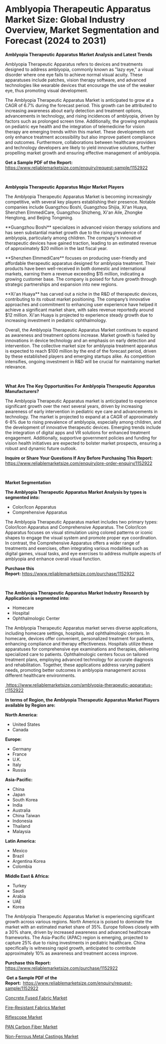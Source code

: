 <p><h1>Amblyopia Therapeutic Apparatus Market Size: Global Industry Overview, Market Segmentation and Forecast (2024 to 2031)</h1></p><p><strong>Amblyopia Therapeutic Apparatus Market Analysis and Latest Trends</strong></p>
<p><p>Amblyopia Therapeutic Apparatus refers to devices and treatments designed to address amblyopia, commonly known as "lazy eye," a visual disorder where one eye fails to achieve normal visual acuity. These apparatuses include patches, vision therapy software, and advanced technologies like wearable devices that encourage the use of the weaker eye, thus promoting visual development.</p><p>The Amblyopia Therapeutic Apparatus Market is anticipated to grow at a CAGR of 6.7% during the forecast period. This growth can be attributed to increasing awareness about early detection and treatment options, advancements in technology, and rising incidences of amblyopia, driven by factors such as prolonged screen time. Additionally, the growing emphasis on pediatric eye health and the integration of telemedicine for vision therapy are emerging trends within this market. These developments not only enhance treatment accessibility but also improve patient compliance and outcomes. Furthermore, collaborations between healthcare providers and technology developers are likely to yield innovative solutions, further propelling market growth and ensuring effective management of amblyopia.</p></p>
<p><strong>Get a Sample PDF of the Report:&nbsp;</strong> <a href="https://www.reliablemarketsize.com/enquiry/request-sample/1152922">https://www.reliablemarketsize.com/enquiry/request-sample/1152922</a></p>
<p>&nbsp;</p>
<p><strong>Amblyopia Therapeutic Apparatus Major Market Players</strong></p>
<p><p>The Amblyopia Therapeutic Apparatus Market is becoming increasingly competitive, with several key players establishing their presence. Notable companies include Guangzhou Boshi, Guangzhou Shijia, Xi'an Huaya, Shenzhen ElmmediCare, Guangzhou Shizheng, Xi'an Aile, Zhongke Hengtong, and Beijing Tongming. </p><p>**Guangzhou Boshi** specializes in advanced vision therapy solutions and has seen substantial market growth due to the rising prevalence of amblyopia, particularly among children. The company's innovative therapeutic devices have gained traction, leading to an estimated revenue of approximately $20 million in the last fiscal year. </p><p>**Shenzhen ElmmediCare** focuses on producing user-friendly and affordable therapeutic apparatus designed for amblyopia treatment. Their products have been well-received in both domestic and international markets, earning them a revenue exceeding $15 million, indicating a growing customer base. The company is poised for future growth through strategic partnerships and expansion into new regions.</p><p>**Xi'an Huaya** has carved out a niche in the R&D of therapeutic devices, contributing to its robust market positioning. The company’s innovative approaches and commitment to enhancing user experience have helped it achieve a significant market share, with sales revenue reportedly around $12 million. Xi'an Huaya is projected to experience steady growth due to increasing investment in pediatric ophthalmology.</p><p>Overall, the Amblyopia Therapeutic Apparatus Market continues to expand as awareness and treatment options increase. Market growth is fueled by innovations in device technology and an emphasis on early detection and intervention. The collective market size for amblyopia treatment apparatus is expected to reach $100 million by the end of the forecast period, driven by these established players and emerging startups alike. As competition intensifies, ongoing investment in R&D will be crucial for maintaining market relevance.</p></p>
<p>&nbsp;</p>
<p><strong>What Are The Key Opportunities For Amblyopia Therapeutic Apparatus Manufacturers?</strong></p>
<p><p>The Amblyopia Therapeutic Apparatus market is anticipated to experience significant growth over the next several years, driven by increasing awareness of early intervention in pediatric eye care and advancements in technology. The market is projected to expand at a CAGR of approximately 6-8% due to rising prevalence of amblyopia, especially among children, and the development of innovative therapeutic devices. Emerging trends include the integration of digital apps and VR solutions for enhanced treatment engagement. Additionally, supportive government policies and funding for vision health initiatives are expected to bolster market prospects, ensuring a robust and dynamic future outlook.</p></p>
<p><strong>Inquire or Share Your Questions If Any Before Purchasing This Report:</strong> <a href="https://www.reliablemarketsize.com/enquiry/pre-order-enquiry/1152922">https://www.reliablemarketsize.com/enquiry/pre-order-enquiry/1152922</a></p>
<p>&nbsp;</p>
<p><strong>Market Segmentation</strong></p>
<p><strong>The Amblyopia Therapeutic Apparatus Market Analysis by types is segmented into:</strong></p>
<p><ul><li>Color/Icon Apparatus</li><li>Comprehensive Apparatus</li></ul></p>
<p><p>The Amblyopia Therapeutic Apparatus market includes two primary types: Color/Icon Apparatus and Comprehensive Apparatus. The Color/Icon Apparatus focuses on visual stimulation using colored patterns or iconic shapes to engage the visual system and promote proper eye coordination. In contrast, the Comprehensive Apparatus offers a wider range of treatments and exercises, often integrating various modalities such as digital games, visual tasks, and eye exercises to address multiple aspects of amblyopia and enhance overall visual function.</p></p>
<p><strong>Purchase this Report:&nbsp;</strong><a href="https://www.reliablemarketsize.com/purchase/1152922">https://www.reliablemarketsize.com/purchase/1152922</a></p>
<p>&nbsp;</p>
<p><strong>The Amblyopia Therapeutic Apparatus Market Industry Research by Application is segmented into:</strong></p>
<p><ul><li>Homecare</li><li>Hospital</li><li>Ophthalmologic Center</li></ul></p>
<p><p>The Amblyopia Therapeutic Apparatus market serves diverse applications, including homecare settings, hospitals, and ophthalmologic centers. In homecare, devices offer convenient, personalized treatment for patients, enhancing compliance and therapy effectiveness. Hospitals utilize these apparatuses for comprehensive eye examinations and therapies, delivering specialized care to patients. Ophthalmologic centers focus on tailored treatment plans, employing advanced technology for accurate diagnosis and rehabilitation. Together, these applications address varying patient needs, promoting better outcomes in amblyopia management across different healthcare environments.</p></p>
<p><a href="https://www.reliablemarketsize.com/amblyopia-therapeutic-apparatus-r1152922">&nbsp;https://www.reliablemarketsize.com/amblyopia-therapeutic-apparatus-r1152922</a></p>
<p><strong>In terms of Region, the Amblyopia Therapeutic Apparatus Market Players available by Region are:</strong></p>
<p>
    <p> <strong> North America: </strong>
        <ul>
            <li>United States</li>
            <li>Canada</li>
        </ul>
        </p> 
    <p> <strong> Europe: </strong>
        <ul>
            <li>Germany</li>
            <li>France</li>
            <li>U.K.</li>
            <li>Italy</li>
            <li>Russia</li>
        </ul>
        </p> 
    <p> <strong> Asia-Pacific: </strong>
        <ul>
            <li>China</li>
            <li>Japan</li>
            <li>South Korea</li>
            <li>India</li>
            <li>Australia</li>
            <li>China Taiwan</li>
            <li>Indonesia</li>
            <li>Thailand</li>
            <li>Malaysia</li>
        </ul>
        </p> 
    <p> <strong> Latin America: </strong>
        <ul>
            <li>Mexico</li>
            <li>Brazil</li>
            <li>Argentina Korea</li>
            <li>Colombia</li>
        </ul>
        </p> 
    <p> <strong> Middle East & Africa: </strong>
        <ul>
            <li>Turkey</li>
            <li>Saudi</li>
            <li>Arabia</li>
            <li>UAE</li>
            <li>Korea</li>
        </ul>
    </p>
    </p>
<p><p>The Amblyopia Therapeutic Apparatus Market is experiencing significant growth across various regions. North America is poised to dominate the market with an estimated market share of 35%. Europe follows closely with a 30% share, driven by increased awareness and advanced healthcare frameworks. The Asia-Pacific (APAC) region is emerging, projected to capture 25% due to rising investments in pediatric healthcare. China specifically is witnessing rapid growth, anticipated to contribute approximately 10% as awareness and treatment access improve.</p></p>
<p><strong>Purchase this Report: </strong><a href="https://www.reliablemarketsize.com/purchase/1152922">https://www.reliablemarketsize.com/purchase/1152922</a></p>
<p>&nbsp;<strong>Get a Sample PDF of the Report:&nbsp;&nbsp;</strong><a href="https://www.reliablemarketsize.com/enquiry/request-sample/1152922">https://www.reliablemarketsize.com/enquiry/request-sample/1152922</a></p>
<p><strong></strong></p>
<p><p><a href="https://issuu.com/reportprime-2/docs/concrete-fused-fabric-market-size-2_7667dc5b28b524">Concrete Fused Fabric Market</a></p><p><a href="https://www.linkedin.com/pulse/fire-resistant-fabrics-market-size-share-analysis-teg6f?trackingId=oNBClWs3QFy2Rboz12xkuw%3D%3D">Fire-Resistant Fabrics Market</a></p><p><a href="https://github.com/CliffMedina6/Market-Research-Report-List-6/blob/main/riflescope-market.md">Riflescope Market</a></p><p><a href="https://www.linkedin.com/pulse/pan-carbon-fiber-market-trends-regional-insights-forecasted-xh4bf?trackingId=WCO25yEtTuaJPfEyYpJKOw%3D%3D">PAN Carbon Fiber Market</a></p><p><a href="https://issuu.com/reportprime-2/docs/non-ferrous-metal-castings-market-s_cc5d38bee0341c">Non-Ferrous Metal Castings Market</a></p></p>